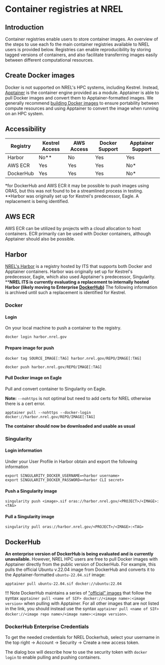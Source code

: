 # Container registries at NREL

## Introduction
Container registries enable users to store container images. An overview of the steps to use each fo the main container registries available to NREL users is provided below. Registries can enable reproducibility by storing tagged versions of containers, and also facilitate transferring images easily between different computational resources. 

## Create Docker images
Docker is not supported on NREL's HPC systems, including Kestrel. Instead, [Apptainer](apptainer.md) is the container engine provided as a module. Apptainer is able to pull Docker images and convert them to Apptainer-formatted images. We generally recommend [building Docker images](index.md#example-docker-build-workflow-for-hpc-users) to ensure portability between compute resources and using Apptainer to convert the image when running on an HPC system. 

## Accessibility

| Registry  | Kestrel Access | AWS Access | Docker Support | Apptainer Support   |
| --------- | -------------- | ---------- | -------------- | ------------------- |
| Harbor    | No**           | No         | Yes            | Yes                 |
| AWS ECR   | Yes            | Yes        | Yes            | No*                 |
| DockerHub | Yes            | Yes        | Yes            | No*                 |
*for DockerHub and AWS ECR it may be possible to push images using ORAS, but this was not found to be a streamlined process in testing. 
**Harbor was originally set up for Kestrel's predecessor, Eagle. A replacement is being identified.

## AWS ECR
AWS ECR can be utilized by projects with a cloud allocation to host containers. ECR primarily can be used with Docker containers, although Apptainer should also be possible. 

## Harbor
[NREL's Harbor](https://harbor.nrel.gov) is a registry hosted by ITS that supports both Docker and Apptainer containers. Harbor was originally set up for Kestrel's predecessor, Eagle, which also used Apptainer's predecessor, Singularity. ****NREL ITS is currently evaluating a replacement to internally hosted Harbor (likely moving to Enterprise [DockerHub](#dockerhub))** The following information is archived until such a replacement is identified for Kestrel.

### Docker
#### Login
On your local machine to push a container to the registry. 
```
docker login harbor.nrel.gov
```

#### Prepare image for push

```
docker tag SOURCE_IMAGE[:TAG] harbor.nrel.gov/REPO/IMAGE[:TAG]
```

```
docker push harbor.nrel.gov/REPO/IMAGE[:TAG]
```

#### Pull Docker image on Eagle
Pull and convert container to Singularity on Eagle.

**Note:** `--nohttps` is not optimal but need to add certs for NREL otherwise there is a cert error. 
```
apptainer pull --nohttps --docker-login docker://harbor.nrel.gov/REPO/IMAGE[:TAG]
```

**The container should now be downloaded and usable as usual**

### Singularity
#### Login information
Under your User Profile in Harbor obtain and export the following information
```
export SINGULARITY_DOCKER_USERNAME=<harbor username>
export SINGULARITY_DOCKER_PASSWORD=<harbor CLI secret>
```

#### Push a Singularity image
```
singularity push <image>.sif oras://harbor.nrel.gov/<PROJECT>/<IMAGE>:<TAG>
```

#### Pull a Singularity image
```
singularity pull oras://harbor.nrel.gov/<PROJECT>/<IMAGE>:<TAG>
```

## DockerHub

**An enterprise version of DockerHub is being evaluated and is currently unavailable.** However, NREL HPC users are free to pull Docker images with Apptainer directly from the public version of DockerHub. For example, this pulls the official Ubuntu v.22.04 image from DockerHub and converts it to the Apptainer-formatted `ubuntu-22.04.sif` image:

```
apptainer pull ubuntu-22.04.sif docker://ubuntu:22.04
```

!!! Note 
    DockerHub maintains a series of ["official" images](https://hub.docker.com/search?image_filter=official) that follow the syntax `apptainer pull <name of SIF> docker://<image name>:<image version>` when pulling with Apptainer. For all other images that are not listed in the link, you should instead use the syntax `apptainer pull <name of SIF> docker://<image repo name>/<image name>:<image version>`.

### DockerHub Enterprise Credentials
To get the needed credentials for NREL Dockerhub, select your username in the top right -> Account -> Security -> Create a new access token.

The dialog box will describe how to use the security token with `docker login` to enable pulling and pushing containers. 

